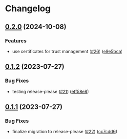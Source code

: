 # Changelog

## [0.2.0](https://github.com/carbynestack/java-http-client/compare/java-http-client-v0.1.2...java-http-client-v0.2.0) (2024-10-08)


### Features

* use certificates for trust management ([#26](https://github.com/carbynestack/java-http-client/issues/26)) ([e9e5bca](https://github.com/carbynestack/java-http-client/commit/e9e5bcaf13aea191c028ef5585c6bddb1a56248f))

## [0.1.2](https://github.com/carbynestack/java-http-client/compare/java-http-client-v0.1.1...java-http-client-v0.1.2) (2023-07-27)


### Bug Fixes

* testing release-please ([#21](https://github.com/carbynestack/java-http-client/issues/21)) ([eff58e8](https://github.com/carbynestack/java-http-client/commit/eff58e827f9f18d4f8f4e73987cc348d51c338c9))

## [0.1.1](https://github.com/carbynestack/java-http-client/compare/java-http-client-v0.1.0...java-http-client-v0.1.1) (2023-07-27)


### Bug Fixes

* finalize migration to release-please ([#22](https://github.com/carbynestack/java-http-client/issues/22)) ([cc7cdd6](https://github.com/carbynestack/java-http-client/commit/cc7cdd6f9948bda2503488e6480a20e872c83e65))
